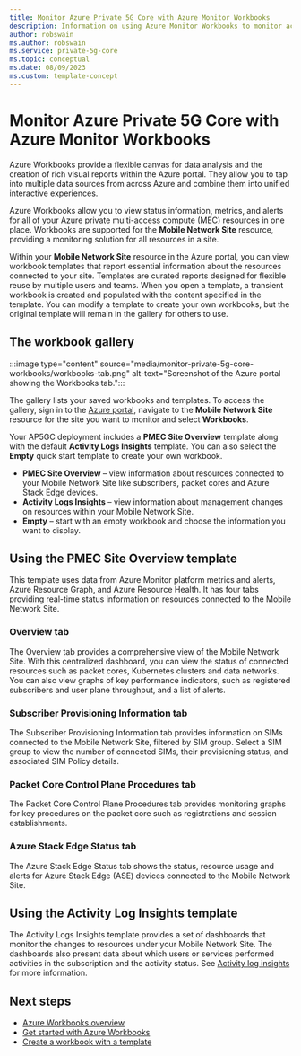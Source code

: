 ```yaml
---
title: Monitor Azure Private 5G Core with Azure Monitor Workbooks
description: Information on using Azure Monitor Workbooks to monitor activity and analyze statistics in your private mobile network. 
author: robswain
ms.author: robswain
ms.service: private-5g-core
ms.topic: conceptual
ms.date: 08/09/2023
ms.custom: template-concept
---
```


# Monitor Azure Private 5G Core with Azure Monitor Workbooks

Azure Workbooks provide a flexible canvas for data analysis and the creation of rich visual reports within the Azure portal. They allow you to tap into multiple data sources from across Azure and combine them into unified interactive experiences.

Azure Workbooks allow you to view status information, metrics, and alerts for all of your Azure private multi-access compute (MEC) resources in one place. Workbooks are supported for the **Mobile Network Site** resource, providing a monitoring solution for all resources in a site.

Within your **Mobile Network Site** resource in the Azure portal, you can view workbook templates that report essential information about the resources connected to your site. Templates are curated reports designed for flexible reuse by multiple users and teams. When you open a template, a transient workbook is created and populated with the content specified in the template. You can modify a template to create your own workbooks, but the original template will remain in the gallery for others to use.

## The workbook gallery

:::image type="content" source="media/monitor-private-5g-core-workbooks/workbooks-tab.png" alt-text="Screenshot of the Azure portal showing the Workbooks tab.":::

The gallery lists your saved workbooks and templates. To access the gallery, sign in to the [Azure portal](https://portal.azure.com/), navigate to the **Mobile Network Site** resource for the site you want to monitor and select **Workbooks**. 

Your AP5GC deployment includes a **PMEC Site Overview** template along with the default **Activity Logs Insights** template. You can also select the **Empty** quick start template to create your own workbook.

- **PMEC Site Overview** – view information about resources connected to your Mobile Network Site like subscribers, packet cores and Azure Stack Edge devices.  
- **Activity Logs Insights** – view information about management changes on resources within your Mobile Network Site.
- **Empty** – start with an empty workbook and choose the information you want to display.

## Using the PMEC Site Overview template

This template uses data from Azure Monitor platform metrics and alerts, Azure Resource Graph, and Azure Resource Health. It has four tabs providing real-time status information on resources connected to the Mobile Network Site.

### Overview tab

The Overview tab provides a comprehensive view of the Mobile Network Site. With this centralized dashboard, you can view the status of connected resources such as packet cores, Kubernetes clusters and data networks. You can also view graphs of key performance indicators, such as registered subscribers and user plane throughput, and a list of alerts.

### Subscriber Provisioning Information tab

The Subscriber Provisioning Information tab provides information on SIMs connected to the Mobile Network Site, filtered by SIM group. Select a SIM group to view the number of connected SIMs, their provisioning status, and associated SIM Policy details.

### Packet Core Control Plane Procedures tab

The Packet Core Control Plane Procedures tab provides monitoring graphs for key procedures on the packet core such as registrations and session establishments.

### Azure Stack Edge Status tab

The Azure Stack Edge Status tab shows the status, resource usage and alerts for Azure Stack Edge (ASE) devices connected to the Mobile Network Site.

## Using the Activity Log Insights template

The Activity Logs Insights template provides a set of dashboards that monitor the changes to resources under your Mobile Network Site. The dashboards also present data about which users or services performed activities in the subscription and the activity status. See [Activity log insights](/azure/azure-monitor/essentials/activity-log-insights) for more information.

## Next steps

- [Azure Workbooks overview](/azure/azure-monitor/visualize/workbooks-overview)
- [Get started with Azure Workbooks](/azure/azure-monitor/visualize/workbooks-getting-started)
- [Create a workbook with a template](/azure/azure-monitor/visualize/workbooks-templates)